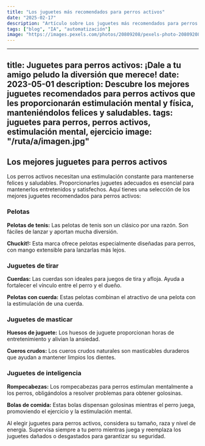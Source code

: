 ```yaml
---
title: "Los juguetes más recomendados para perros activos"
date: "2025-02-17"
description: "Artículo sobre Los juguetes más recomendados para perros activos"
tags: ["blog", "IA", "automatización"]
image: "https://images.pexels.com/photos/20809208/pexels-photo-20809208.jpeg?auto=compress&cs=tinysrgb&h=350"
---
```


---
title: Juguetes para perros activos: ¡Dale a tu amigo peludo la diversión que merece!
date: 2023-05-01
description: Descubre los mejores juguetes recomendados para perros activos que les proporcionarán estimulación mental y física, manteniéndolos felices y saludables.
tags: juguetes para perros, perros activos, estimulación mental, ejercicio
image: "/ruta/a/imagen.jpg"
---

## Los mejores juguetes para perros activos

Los perros activos necesitan una estimulación constante para mantenerse felices y saludables. Proporcionarles juguetes adecuados es esencial para mantenerlos entretenidos y satisfechos. Aquí tienes una selección de los mejores juguetes recomendados para perros activos:

### Pelotas

**Pelotas de tenis:** Las pelotas de tenis son un clásico por una razón. Son fáciles de lanzar y aportan mucha diversión.

**Chuckit!:** Esta marca ofrece pelotas especialmente diseñadas para perros, con mango extensible para lanzarlas más lejos.

### Juguetes de tirar

**Cuerdas:** Las cuerdas son ideales para juegos de tira y afloja. Ayuda a fortalecer el vínculo entre el perro y el dueño.

**Pelotas con cuerda:** Estas pelotas combinan el atractivo de una pelota con la estimulación de una cuerda.

### Juguetes de masticar

**Huesos de juguete:** Los huesos de juguete proporcionan horas de entretenimiento y alivian la ansiedad.

**Cueros crudos:** Los cueros crudos naturales son masticables duraderos que ayudan a mantener limpios los dientes.

### Juguetes de inteligencia

**Rompecabezas:** Los rompecabezas para perros estimulan mentalmente a los perros, obligándolos a resolver problemas para obtener golosinas.

**Bolas de comida:** Estas bolas dispensan golosinas mientras el perro juega, promoviendo el ejercicio y la estimulación mental.

Al elegir juguetes para perros activos, considera su tamaño, raza y nivel de energía. Supervisa siempre a tu perro mientras juega y reemplaza los juguetes dañados o desgastados para garantizar su seguridad.